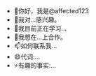 - 👋你好，我是@affected123
- 👀我对...感兴趣。
- 🌱我目前正在学习...
- 💞️我想在...上合作。
- 📫如何联系我...
- 😄代词:...
- ⚡有趣的事实:...

<!---
affected123/affected123 是一个✨特殊的✨存储库，因为其“README.md”（这个文件）出现在您的GitHub配置文件中。
您可以单击"预览"链接查看您的更改。
--->
